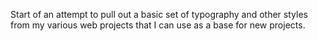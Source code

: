Start of an attempt to pull out a basic set of typography and other
styles from my various web projects that I can use as a base for new
projects.
